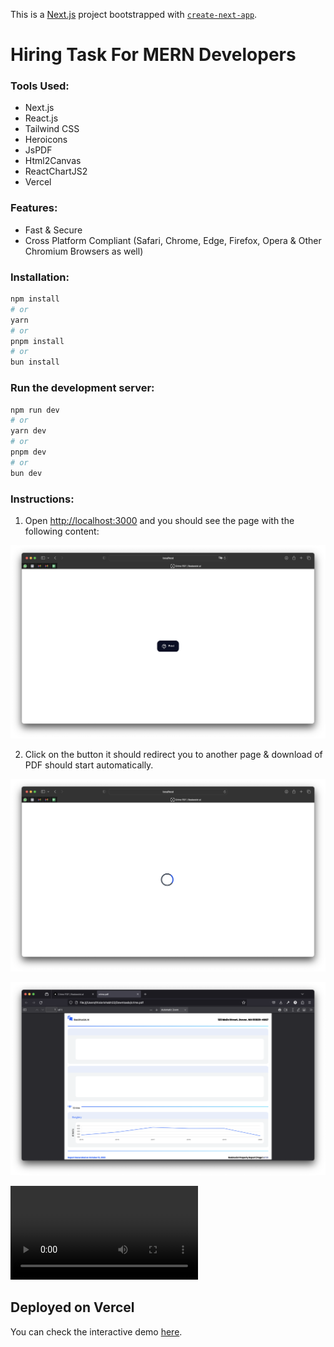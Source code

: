 This is a [Next.js](https://nextjs.org/) project bootstrapped with [`create-next-app`](https://github.com/vercel/next.js/tree/canary/packages/create-next-app).

# Hiring Task For MERN Developers

### Tools Used:

- Next.js
- React.js
- Tailwind CSS
- Heroicons
- JsPDF
- Html2Canvas
- ReactChartJS2
- Vercel

### Features:

- Fast & Secure
- Cross Platform Compliant (Safari, Chrome, Edge, Firefox, Opera & Other Chromium Browsers as well)

### Installation:

```bash
npm install
# or
yarn
# or
pnpm install
# or
bun install
```

### Run the development server:

```bash
npm run dev
# or
yarn dev
# or
pnpm dev
# or
bun dev
```

### Instructions:

1. Open [http://localhost:3000](http://localhost:3000) and you should see the page with the following content:

![Home Page with Print Button](/docs/image.png)

2. Click on the button it should redirect you to another page & download of PDF should start automatically.

![Loading i.e. Processing the PDF file before downloading](/docs/image-1.png)

![Downloaded PDF report](/docs/image-2.png)

![Demo Video of the Application](/docs/demo.mov)

## Deployed on Vercel

You can check the interactive demo [here](real-assist-hiring-task-1.vercel.app/).
